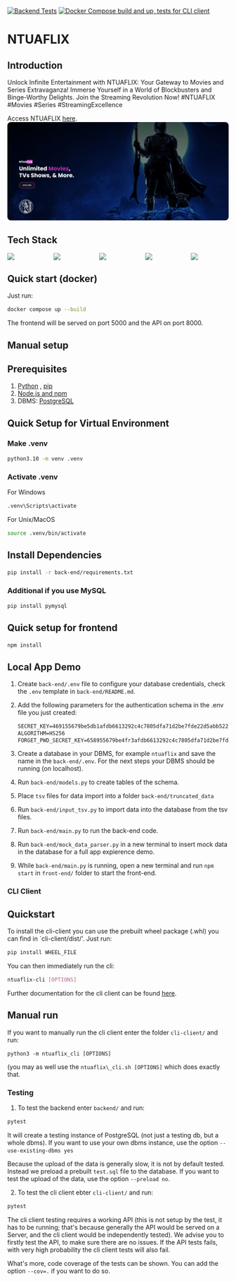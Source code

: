 [![Backend Tests](https://github.com/andreasstamos/ntuaflix/actions/workflows/backend_test.yml/badge.svg)](https://github.com/andreasstamos/ntuaflix/actions/workflows/backend_test.yml)
[![Docker Compose build and up, tests for CLI client](https://github.com/andreasstamos/ntuaflix/actions/workflows/cli_test.yml/badge.svg)](https://github.com/andreasstamos/ntuaflix/actions/workflows/cli_test.yml)

# NTUAFLIX

## Introduction
Unlock Infinite Entertainment with NTUAFLIX: Your Gateway to Movies and Series Extravaganza! Immerse Yourself in a World of Blockbusters and Binge-Worthy Delights. Join the Streaming Revolution Now! #NTUAFLIX #Movies #Series #StreamingExcellence

Access NTUAFLIX [here](https://ntuaflix.ddnsfree.com/ "here").
<img src="/front-end/public/meta-image.png" style="border-radius:8px;"/>

## Tech Stack
<div style="display:flex; justify-content: space-between;">
<img src="https://cdn.worldvectorlogo.com/logos/fastapi.svg" width="17%"/><img src="https://www.svgrepo.com/show/354115/nginx.svg" width="17%"/><img src="https://upload.wikimedia.org/wikipedia/commons/2/29/Postgresql_elephant.svg" width="17%"/><img src="https://upload.wikimedia.org/wikipedia/commons/a/a7/React-icon.svg" width="17%"/><img src="https://cdn.worldvectorlogo.com/logos/material-ui-1.svg" width="17%"/>
</div>


## Quick start (docker)

Just run:
```bash
docker compose up --build
````
The frontend will be served on port 5000 and the API on port 8000.

## Manual setup

## Prerequisites

1. [Python](https://www.python.org/downloads/) , [pip](https://pip.pypa.io/en/stable/installation/)
2. [Node.js and npm](https://docs.npmjs.com/downloading-and-installing-node-js-and-npm)
3. DBMS: [PostgreSQL](https://www.postgresql.org/download/)

## Quick Setup for Virtual Environment

### Make .venv
```bash
python3.10 -m venv .venv
```
### Activate .venv
For Windows
```bash
.venv\Scripts\activate
```
For Unix/MacOS
```bash
source .venv/bin/activate
```

## Install Dependencies

```bash
pip install -r back-end/requirements.txt
```

### Additional if you use MySQL
```bash
pip install pymysql
```

## Quick setup for frontend

```bash
npm install
```

## Local App Demo

1. Create `back-end/.env` file to configure your database credentials, check the `.env` template in `back-end/README.md`.
2. Add the following parameters for the authentication schema in the .env file you just created:
   ```
   SECRET_KEY=469155679be5db1afdb6613292c4c7805dfa71d2be7fde22d5abb522d6f23ef2
   ALGORITHM=HS256
   FORGET_PWD_SECRET_KEY=658955679be4fr3afdb6613292c4c7805dfa71d2be7fde2297abb535d6f23ef2
   ```
   
4. Create a database in your DBMS, for example `ntuaflix` and save the name in the `back-end/.env`. For the next steps your DBMS should be running (on localhost).
5. Run `back-end/models.py` to create tables of the schema.
6. Place `tsv` files for data import into a folder `back-end/truncated_data`
7. Run `back-end/input_tsv.py` to import data into the database from the tsv files.
8. Run `back-end/main.py` to run the back-end code.
9. Run `back-end/mock_data_parser.py` in a new terminal to insert mock data in the database for a full app expierence demo.
10. While `back-end/main.py` is running, open a new terminal and run `npm start` in `front-end/` folder to start the front-end.

### CLI Client

## Quickstart

To install the cli-client you can use the prebuilt wheel package (.whl) you can find in `cli-client/dist/'.
Just run:
```bash
pip install WHEEL_FILE
```

You can then immediately run the cli:
```bash
ntuaflix-cli [OPTIONS]
```

Further documentation for the cli client can be found [here](cli-client/README.md).

## Manual run

If you want to manually run the cli client enter the folder `cli-client/` and run:
```
python3 -m ntuaflix_cli [OPTIONS]
```
(you may as well use the `ntuaflix\_cli.sh [OPTIONS]` which does exactly that.

### Testing

1. To test the backend enter `backend/` and run:
```bash
pytest
```
It will create a testing instance of PostgreSQL (not just a testing db, but a whole dbms). If you want to use your own dbms instance, use the option `--use-existing-dbms yes`

Because the upload of the data is generally slow, it is not by default tested. Instead we preload a prebuilt `test.sql` file to the database. If you want to test the upload of the data, use the option `--preload no`.

2. To test the cli client ebter `cli-client/` and run:
```bash
pytest
```

The cli client testing requires a working API (this is not setup by the test, it has to be running; that's because generally the API would be served on a Server, and the cli client would be independently tested). We advise you to firstly test the API, to make sure there are no issues. If the API tests fails, with very high probability the cli client tests will also fail.


What's more, code coverage of the tests can be shown. You can add the option `--cov=.` if you want to do so.
